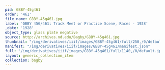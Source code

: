 ```yaml
---
pid: GBBY-45g461
order: '461'
file_name: GBBY-45g461.jpg
label: 'GBBY 45G/461: Track Meet or Practice Scene, Races - 1928'
_date: '1928'
object_type: glass plate negative
source: http://archives.nd.edu/Bagby/GBBY-45g461.jpg
thumbnail: "/img/derivatives/iiif/images/GBBY-45g461/full/250,/0/default.jpg"
manifest: "/img/derivatives/iiif/images/GBBY-45g461/manifest.json"
full: "/img/derivatives/iiif/images/GBBY-45g461/full/1140,/0/default.jpg"
layout: generic_collection_item
collection: bagby
---
```

